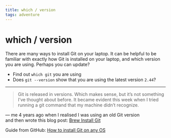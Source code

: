 ```yaml
---
title: which / version
tags: adventure
---
```


# which / version

There are many ways to install Git on your laptop. It can be helpful to be familiar with exactly how Git is installed on your laptop, and which version you are using. Perhaps you can update?

- Find out `which git` you are using
- Does `git --version` show that you are using the latest version `2.44`?

---

> Git is released in versions. Which makes sense, but it’s not something I’ve thought about before. It became evident this week when I tried running a git command that my machine didn’t recognize.

— me 4 years ago when I realised I was using an old Git version <br>and then wrote this blog post: [Brew Install Git](https://elisabethirgens.github.io/notes/2020/03/brew-git/)

Guide from GitHub: [How to install Git on any OS](https://github.com/git-guides/install-git)

